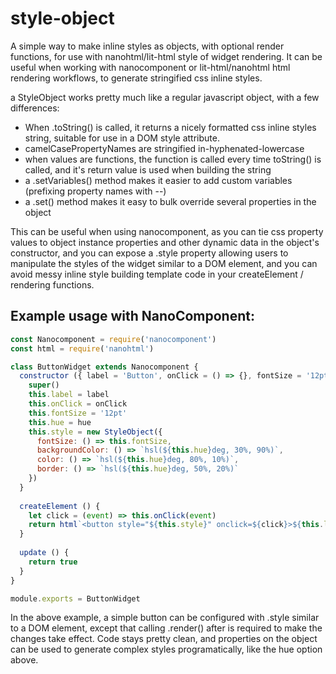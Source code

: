 # style-object
A simple way to make inline styles as objects, with optional render functions, for use with nanohtml/lit-html style of widget rendering. It can be useful when working with nanocomponent or lit-html/nanohtml html rendering workflows, to generate stringified css inline styles.

a StyleObject works pretty much like a regular javascript object, with a few differences:

* When .toString() is called, it returns a nicely formatted css inline styles string, suitable for use in a DOM style attribute.
* camelCasePropertyNames are stringified in-hyphenated-lowercase
* when values are functions, the function is called every time toString() is called, and it's return value is used when building the string
* a .setVariables() method makes it easier to add custom variables (prefixing property names with --)
* a .set() method makes it easy to bulk override several properties in the object

This can be useful when using nanocomponent, as you can tie css property values to object instance properties and other dynamic data in the object's constructor, and you can expose a .style property allowing users to manipulate the styles of the widget similar to a DOM element, and you can avoid messy inline style building template code in your createElement / rendering functions.

## Example usage with NanoComponent:

```js
const Nanocomponent = require('nanocomponent')
const html = require('nanohtml')

class ButtonWidget extends Nanocomponent {
  constructor ({ label = 'Button', onClick = () => {}, fontSize = '12pt', hue = 0 }) {
    super()
    this.label = label
    this.onClick = onClick
    this.fontSize = '12pt'
    this.hue = hue
    this.style = new StyleObject({
      fontSize: () => this.fontSize,
      backgroundColor: () => `hsl(${this.hue}deg, 30%, 90%)`,
      color: () => `hsl(${this.hue}deg, 80%, 10%)`,
      border: () => `hsl(${this.hue}deg, 50%, 20%)`
    })
  }
  
  createElement () {
    let click = (event) => this.onClick(event)
    return html`<button style="${this.style}" onclick=${click}>${this.label}</button>`
  }
  
  update () {
    return true
  }
}

module.exports = ButtonWidget 
```

In the above example, a simple button can be configured with .style similar to a DOM element, except that calling .render() after is required to make the changes take effect. Code stays pretty clean, and properties on the object can be used to generate complex styles programatically, like the hue option above.
